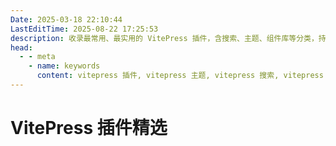 ```yaml
---
Date: 2025-03-18 22:10:44
LastEditTime: 2025-08-22 17:25:53
description: 收录最常用、最实用的 VitePress 插件，含搜索、主题、组件库等分类，持续更新。
head:
  - - meta
    - name: keywords
      content: vitepress 插件, vitepress 主题, vitepress 搜索, vitepress 组件库, vitepress seo, vitepress pwa
---
```

# VitePress 插件精选
